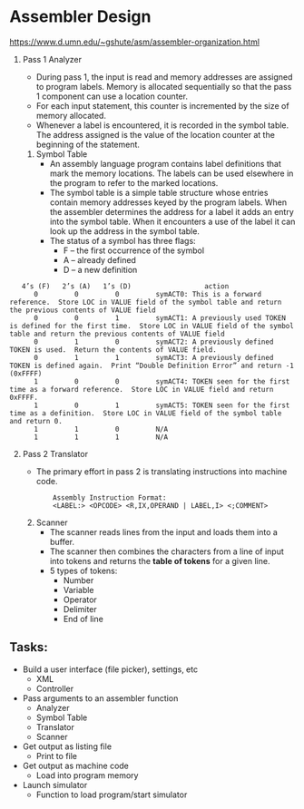 # Assembler Design

https://www.d.umn.edu/~gshute/asm/assembler-organization.html

1. Pass 1 Analyzer
    - During pass 1, the input is read and memory addresses are assigned to program labels. Memory is allocated sequentially so that the pass 1 component can use a location counter.
    - For each input statement, this counter is incremented by the size of memory allocated.
    - Whenever a label is encountered, it is recorded in the symbol table. The address assigned is the value of the location counter at the beginning of the statement.

    1. Symbol Table
        - An assembly language program contains label definitions that mark the memory locations. The labels can be used elsewhere in the program to refer to the marked locations.
        - The symbol table is a simple table structure whose entries contain memory addresses keyed by the program labels. When the assembler determines the address for a label it adds an entry into the symbol table. When it encounters a use of the label it can look up the address in the symbol table.
        - The status of a symbol has three flags:
            - F – the first occurrence of the symbol
            - A – already defined
            - D – a new definition

```text
   4’s (F)   2’s (A)   1’s (D)                  action
      0         0         0         symACT0: This is a forward reference.  Store LOC in VALUE field of the symbol table and return the previous contents of VALUE field
      0         0         1         symACT1: A previously used TOKEN is defined for the first time.  Store LOC in VALUE field of the symbol table and return the previous contents of VALUE field
      0         1         0         symACT2: A previously defined TOKEN is used.  Return the contents of VALUE field.
      0         1         1         symACT3: A previously defined TOKEN is defined again.  Print “Double Definition Error” and return -1 (0xFFFF)
      1         0         0         symACT4: TOKEN seen for the first time as a forward reference.  Store LOC in VALUE field and return 0xFFFF.
      1         0         1         symACT5: TOKEN seen for the first time as a definition.  Store LOC in VALUE field of the symbol table and return 0.
      1         1         0         N/A
      1         1         1         N/A
```

2. Pass 2 Translator
    - The primary effort in pass 2 is translating instructions into machine code.
        ```text
            Assembly Instruction Format:
            <LABEL:> <OPCODE> <R,IX,OPERAND | LABEL,I> <;COMMENT>
        ```

    2. Scanner
        - The scanner reads lines from the input and loads them into a buffer.
        - The scanner then combines the characters from a line of input into tokens and returns the **table of tokens** for a given line.
        - 5 types of tokens:
            - Number
            - Variable
            - Operator
            - Delimiter
            - End of line

## Tasks:
 - Build a user interface (file picker), settings, etc
    - XML
    - Controller
 - Pass arguments to an assembler function
    - Analyzer
    - Symbol Table
    - Translator
    - Scanner
 - Get output as listing file
    - Print to file
 - Get output as machine code
    - Load into program memory
 - Launch simulator
    - Function to load program/start simulator
